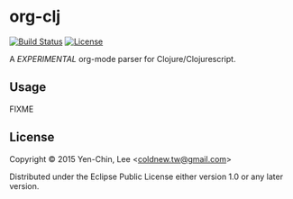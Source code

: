 # org-clj
[![Build Status](https://travis-ci.org/coldnew/org-clj.svg?branch=master)](https://travis-ci.org/coldnew/org-clj)
[![License](http://img.shields.io/badge/license-Eclipse-blue.svg?style=flat)](https://www.eclipse.org/legal/epl-v10.html)

A *EXPERIMENTAL* org-mode parser for Clojure/Clojurescript.

## Usage

FIXME

## License

Copyright © 2015 Yen-Chin, Lee <<coldnew.tw@gmail.com>>

Distributed under the Eclipse Public License either version 1.0 or any later version.

